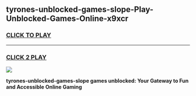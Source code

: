 
## tyrones-unblocked-games-slope-Play-Unblocked-Games-Online-x9xcr
<h3>
<a href="https://premium76.site?title=tyrones-unblocked-games-slope&ref=24A">CLICK TO PLAY</a></h3>
<hr>

<h3>
<a href="https://premium76.site?title=tyrones-unblocked-games-slope&ref=24A">CLICK 2 PLAY</a>
  
</h3>

<a href="https://premium76.site?title=tyrones-unblocked-games-slope&ref=24A"><img src="https://clearcache.store/games.png"></a>


**tyrones-unblocked-games-slope games unblocked: Your Gateway to Fun and Accessible Online Gaming**
